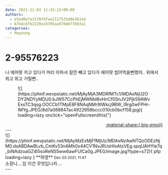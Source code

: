 ```yaml
---
date: 2021-12-03 11:43:12+09:00
authors:
  - e5ed6b7a31f0fdfae2117535d0e361ed
  - 67b4c6fb2220ac6705aa97046f3503a1
categories:
  - Hayoung
---
```


# 2-95576223

<div class="post-container" markdown="1">
<div class="content-container md-sidebar__scrollwrap" markdown="1">

나 에어팟 끼고 있다가 머리 아파서 잠깐 빼고 있다가 에어팟 씹어먹을뻔했어.. 위에서 위고 위고 거릴뻔..
<figure markdown="1">
![](https://phinf.wevpstatic.net/MjAyMjA3MDRfMTc1/MDAxNjU2ODY2NDYyMDU0.bJW57CcPhEjMWMd8vHnCf0SnJV2Pjk59AWvExsTC3qsg.OOCCb1TMpE8F8NAqNMr9lWkcj9BW_I9rg0wFPHr-IMYg.JPEG/8d7a088847ac4922958bccc010cb0bcf158.jpg){ loading=lazy onclick="openFullscreen(this)"}
</figure>


</div>
</div>

<div style="text-align: right;" markdown="1">
<a href="https://weverse.io/fromis9/fanpost/2-95576223" style="text-align: right;">:material-share:{.big-emoji}</a>
</div>
---

<div class="comments-container md-sidebar__scrollwrap" markdown="1">
<div class="comment" markdown="1">
<div class='id-container' markdown="1">
![](https://phinf.wevpstatic.net/MjAyMzExMjFfMjUz/MDAxNzAwNTQzODEzNjM0.dsABDAwBLvb_CmKv53nAMh0x44CV1NvJRUsHloAtzVEg.spqUAHYle7q_biNAdzoaGZ4l5soReNS5ww6awFUlCa0g.JPEG/image.jpg?type=s72){ pfp loading=lazy }
**<span class="artist">하영</span>** <small>Dec 03 2021, 11:47</small><br>
</div>
<div class='comment-body' markdown="1">
소장니....임 이건 무엇입니카....
</div>
</div>
</div>
---
